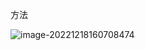 方法

![image-20221218160708474](https://raw.githubusercontent.com/ZhengShuHai/PicGo-MarkDown/master/img/jvm/202212181607206.png)
